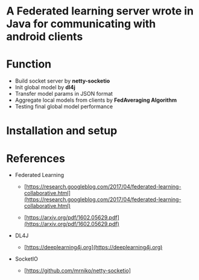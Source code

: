# A Federated learning server wrote in Java for communicating with android clients

# Function
- Build socket server by **netty-socketio**
- Init global model by **dl4j**
- Transfer model params in JSON format
- Aggregate local models from clients by **FedAveraging Algorithm**
- Testing final global model performance


# Installation and setup

# References

* Federated Learning

    * [https://research.googleblog.com/2017/04/federated-learning-collaborative.html](https://research.googleblog.com/2017/04/federated-learning-collaborative.html)

    * [https://arxiv.org/pdf/1602.05629.pdf](https://arxiv.org/pdf/1602.05629.pdf)

* DL4J

    * [https://deeplearning4j.org](https://deeplearning4j.org)

* SocketIO
    * [https://github.com/mrniko/netty-socketio]
